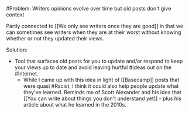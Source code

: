 #Problem: Writers opinions evolve over time but old posts don't give context

Partly connected to [[We only see writers once they are good]] in that we can sometimes see writers when they are at their worst without knowing whether or not they updated their views. 

Solution: 
- Tool that surfaces old posts for you to update and/or respond to keep your views up to date and avoid leaving hurtful #Ideas out on the #Internet. 
	- While I came up with this idea in light of [[Basecamp]] posts that were quasi #Racist, I think it could also help people update what they've learned. Reminds me of Scott Alexander and his idea that [[You can write about things you don't understand yet]] - plus his article about what he learned in the 2010s. 